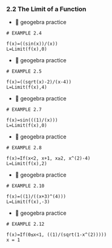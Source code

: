 ### 2.2 The Limit of a Function

- 🎯 geogebra practice 

```
# EXAMPLE 2.4

f(x)=((sin(x))/(x))
L=Limit(f(x),0)
```

- 🎯 geogebra practice 

```
# EXAMPLE 2.5

f(x)=((sqrt(x)-2)/(x-4))
L=Limit(f(x),4)
```


- 🎯 geogebra practice 

```
# EXAMPLE 2.7

f(x)=sin(((1)/(x)))
L=Limit(f(x),0)
```


- 🎯 geogebra practice 

```
# EXAMPLE 2.8

f(x)=If(x<2, x+1, x≥2, x^(2)-4)
L=Limit(f(x),2)
```


- 🎯 geogebra practice 

```
# EXAMPLE 2.10

f(x)=((1)/((x+3)^(4)))
L=Limit(f(x),-3)
```


- 🎯 geogebra practice 

```
# EXAMPLE 2.12

f(x)=If(0≤x<1, ((1)/(sqrt(1-x^(2)))))
x = 1
```

